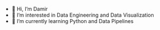 - 👋 Hi, I’m Damir
- 👀 I’m interested in Data Engineering and Data Visualization
- 🌱 I’m currently learning Python and Data Pipelines

<!---
Damiiir/Damiiir is a ✨ special ✨ repository because its `README.md` (this file) appears on your GitHub profile.
You can click the Preview link to take a look at your changes.
--->
